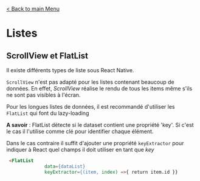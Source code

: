 
[< Back to main Menu](https://github.com/gsoulie/react-resources/blob/master/react-presentation.md)    

# Listes

## ScrollView et FlatList

Il existe différents types de liste sous React Native.

````ScrollView```` n'est pas adapté pour les listes contenant beaucoup de données. En effet, *ScrollView* réalise le rendu de tous les items même s'ils ne sont pas visibles à l'écran.

Pour les longues listes de données, il est recommandé d'utiliser les ````FlatList```` qui font du lazy-loading

**A savoir** : FlatList détecte si le dataset contient une propriété 'key'. Si c'est le cas il l'utilise comme clé pour identifier chaque élément.

Dans le cas contraire il suffit d'ajouter une propriété ````keyExtractor```` pour indiquer à React quel champs il doit utiliser en tant que *key*

````html
 <FlatList
              data={dataList}
              keyExtractor={(item, index) =>{ return item.id }}
````
